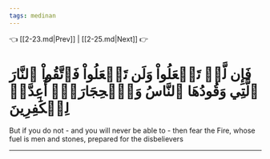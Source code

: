```yaml
---
tags: medinan
---
```


👈 [[2-23.md|Prev]] | [[2-25.md|Next]] 👉

# فَإِن لَّمۡ تَفۡعَلُواْ وَلَن تَفۡعَلُواْ فَٱتَّقُواْ ٱلنَّارَ ٱلَّتِي وَقُودُهَا ٱلنَّاسُ وَٱلۡحِجَارَةُۖ أُعِدَّتۡ لِلۡكَٰفِرِينَ

But if you do not - and you will never be able to - then fear the Fire, whose fuel is men and stones, prepared for the disbelievers

---

